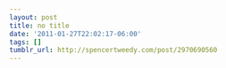 ```yaml
---
layout: post
title: no title
date: '2011-01-27T22:02:17-06:00'
tags: []
tumblr_url: http://spencertweedy.com/post/2970690560
---
```

